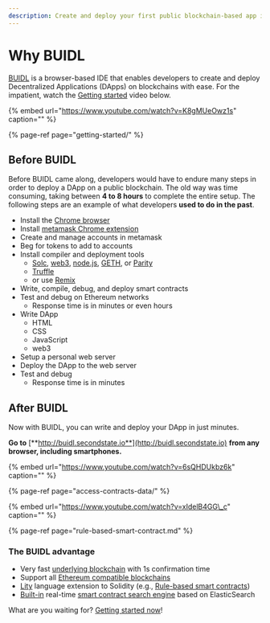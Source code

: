 ```yaml
---
description: Create and deploy your first public blockchain-based app in 5 minutes
---
```


# Why BUIDL

[BUIDL](https://buidl.secondstate.io/) is a browser-based IDE that enables developers to create and deploy Decentralized Applications \(DApps\) on blockchains with ease. For the impatient, watch the [Getting started](getting-started/) video below.

{% embed url="https://www.youtube.com/watch?v=K8gMUeOwz1s" caption="" %}

{% page-ref page="getting-started/" %}

## Before BUIDL

Before BUIDL came along, developers would have to endure many steps in order to deploy a DApp on a public blockchain. The old way was time consuming, taking between **4 to 8 hours** to complete the entire setup. The following steps are an example of what developers **used to do in the past**.

* Install the [Chrome browser](https://www.google.com/chrome/)
* Install [metamask Chrome extension](https://metamask.io/) 
* Create and manage accounts in metamask 
* Beg for tokens to add to accounts 
* Install compiler and deployment tools 
  * [Solc](https://solidity.readthedocs.io/en/v0.5.3/installing-solidity.html), [web3](https://web3js.readthedocs.io/en/v1.2.1/getting-started.html#adding-web3), [node.js](https://nodejs.org/), [GETH](https://geth.ethereum.org/), or [Parity](https://www.parity.io/ethereum/) 
  * [Truffle](https://www.trufflesuite.com/) 
  * or use [Remix](https://remix.ethereum.org/) 
* Write, compile, debug, and deploy smart contracts 
* Test and debug on Ethereum networks 
  * Response time is in minutes or even hours
* Write DApp 
  * HTML 
  * CSS 
  * JavaScript 
  * web3 
* Setup a personal web server 
* Deploy the DApp to the web server 
* Test and debug 
  * Response time is in minutes

## After BUIDL

Now with BUIDL, you can write and deploy your DApp in just minutes.

**Go to** [**http://buidl.secondstate.io**](http://buidl.secondstate.io) **from any browser, including smartphones.**

{% embed url="https://www.youtube.com/watch?v=6sQHDUkbz6k" caption="" %}

{% page-ref page="access-contracts-data/" %}

{% embed url="https://www.youtube.com/watch?v=xIdelB4GG\_c" caption="" %}

{% page-ref page="rule-based-smart-contract.md" %}

### The BUIDL advantage

* Very fast [underlying blockchain](../devchain/getting-started.md) with 1s confirmation time
* Support all [Ethereum compatible blockchains](working-with-ethereum.md)
* [Lity](http://www.litylang.org) language extension to Solidity \(e.g., [Rule-based smart contracts](https://www.litylang.org/business_rules/)\)
* [Built-in](access-contracts-data/) real-time [smart contract search engine](../white-papers/google-for-smart-contracts.md) based on ElasticSearch

What are you waiting for? [Getting started now](getting-started/)!

